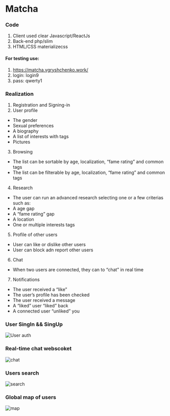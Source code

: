# Matcha

### Code
1. Client used clear Javascript/ReactJs
2. Back-end php/slim
3. HTML/CSS materializecss

#### For testing use:
1. https://matcha.vgryshchenko.work/
2. login: login9
3. pass: qwerty1

### Realization
1. Registration and Signing-in <br/>
2. User profile <br/>
 * The gender <br/>
 * Sexual preferences <br/>
 * A biography <br/>
 * A list of interests with tags <br/>
 * Pictures <br/>
3. Browsing <br/>
 * The list can be sortable by age, localization, “fame rating” and common tags<br/>
 * The list can be filterable by age, localization, “fame rating” and common tags<br/>

4. Research <br/>
 * The user can  run an advanced research selecting one or a few criterias such
as: <br/>
 * A age gap<br/>
 * A “fame rating” gap<br/>
 * A location<br/>
 * One or multiple interests tags<br/>

5. Profile of other users <br/>
 * User can like or dislike other users <br/>
 * User can block adn report other users <br/>

6. Chat <br/>
 * When two users are connected, they can to “chat” in real time<br/>

7. Notifications <br/>
 * The user received a “like”<br/>
 * The user’s profile has been checked<br/>
 * The user received a message<br/>
 * A “liked” user “liked” back<br/>
 * A connected user “unliked” you<br/>

### User SingIn && SingUp
![User auth](/readme/matcha.singin.gif)

### Real-time chat webscoket
![chat](https://media.giphy.com/media/X7hOTHPSUzyf3hlqRu/giphy.gif)

### Users search
![search](https://media.giphy.com/media/1inplzYExMY5K81Fhy/giphy.gif)

### Global map of users
![map](https://media.giphy.com/media/vgzADvCV3VVkaSJaqL/giphy.gif)
